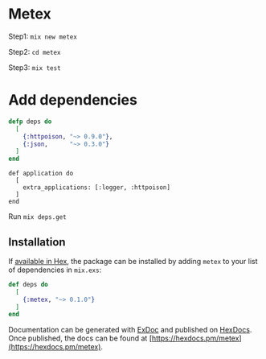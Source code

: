 # Metex

Step1: `mix new metex`

Step2: `cd metex`

Step3: `mix test`

# Add dependencies

```mix.exs
defp deps do 
  [
    {:httpoison, "~> 0.9.0"},
    {:json,      "~> 0.3.0"}
  ]
end
```

```
def application do
  [
    extra_applications: [:logger, :httpoison]
  ]
end
```

Run `mix deps.get`


## Installation

If [available in Hex](https://hex.pm/docs/publish), the package can be installed
by adding `metex` to your list of dependencies in `mix.exs`:

```elixir
def deps do
  [
    {:metex, "~> 0.1.0"}
  ]
end
```

Documentation can be generated with [ExDoc](https://github.com/elixir-lang/ex_doc)
and published on [HexDocs](https://hexdocs.pm). Once published, the docs can
be found at [https://hexdocs.pm/metex](https://hexdocs.pm/metex).
